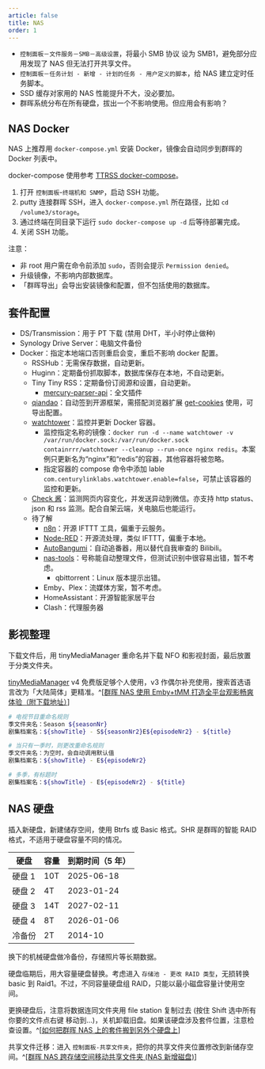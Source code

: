 ```yaml
---
article: false
title: NAS
order: 1
---
```


- `控制面板－文件服务－SMB－高级设置`，将最小 SMB 协议 设为 SMB1，避免部分应用发现了 NAS 但无法打开共享文件。
- `控制面板－任务计划 - 新增 - 计划的任务 - 用户定义的脚本`，给 NAS 建立定时任务脚本。
- SSD 缓存对家用的 NAS 性能提升不大，没必要加。
- 群晖系统分布在所有硬盘，拔出一个不影响使用。但应用会有影响？

## NAS Docker

NAS 上推荐用 `docker-compose.yml` 安装 Docker，镜像会自动同步到群晖的 Docker 列表中。

docker-compose 使用参考 [TTRSS docker-compose](http://ttrss.henry.wang/zh/#%E9%80%9A%E8%BF%87-docker-compose-%E9%83%A8%E7%BD%B2)。

1. 打开 `控制面板`-`终端机和 SNMP`，启动 SSH 功能。
2. putty 连接群晖 SSH，进入 `docker-compose.yml` 所在路径，比如 `cd /volume3/storage`。
3. 通过终端在同目录下运行 `sudo docker-compose up -d` 后等待部署完成。
4. 关闭 SSH 功能。

注意：

- 非 root 用户需在命令前添加 `sudo`，否则会提示 `Permission denied`。
- 升级镜像，不影响内部数据库。
- 「群晖导出」会导出安装镜像和配置，但不包括使用的数据库。

## 套件配置

- DS/Transmission：用于 PT 下载 (禁用 DHT，半小时停止做种)
- Synology Drive Server：电脑文件备份
- Docker：指定本地端口否则重启会变，重启不影响 docker 配置。
  - RSSHub：无需保存数据，自动更新。
  - Huginn：定期备份抓取脚本，数据库保存在本地，不自动更新。
  - Tiny Tiny RSS：定期备份订阅源和设置，自动更新。
    - [mercury-parser-api](https://registry.hub.docker.com/r/wangqiru/mercury-parser-api)：全文插件
  - [qiandao](https://github.com/AragonSnow/qiandao)：自动签到开源框架，需搭配浏览器扩展 [get-cookies](https://github.com/ckx000/get-cookies) 使用，可导出配置。
  - [watchtower](https://containrrr.dev/watchtower/)：监控并更新 Docker 容器。
    - 监控指定名称的镜像：`docker run -d --name watchtower -v /var/run/docker.sock:/var/run/docker.sock containrrr/watchtower --cleanup --run-once nginx redis`。本案例只更新名为“nginx”和“redis”的容器，其他容器将被忽略。
    - 指定容器的 compose 命令中添加 lable `com.centurylinklabs.watchtower.enable=false`，可禁止该容器的监控和更新。
  - [Check 酱](https://github.com/easychen/checkchan-dist)：监测网页内容变化，并发送异动到微信。亦支持 http status、json 和 rss 监测。配合自架云端，关电脑后也能运行。
  - 待了解
    - [n8n](https://blog.csdn.net/alex_yangchuansheng/article/details/122295193)：开源 IFTTT 工具，偏重于云服务。
    - [Node-RED](https://github.com/node-red/node-red)：开源流处理，类似 IFTTT，偏重于本地。
    - [AutoBangumi](https://github.com/EstrellaXD/Auto_Bangumi)：自动追番器，用以替代自我审查的 Bilibili。
    - [nas-tools](https://github.com/jxxghp/nas-tools/wiki/%E5%AE%89%E8%A3%85%E6%95%99%E7%A8%8B)：号称能自动整理文件，但测试识别中很容易出错，暂不考虑。
      - qbittorrent：Linux 版本提示出错。
    - Emby、Plex：流媒体方案，暂不考虑。
    - HomeAssistant：开源智能家居平台
    - Clash：代理服务器

## 影视整理

下载文件后，用 tinyMediaManager 重命名并下载 NFO 和影视封面，最后放置于分类文件夹。

[tinyMediaManager](https://www.tinymediamanager.org/download/) v4 免费版足够个人使用，v3 作偶尔补充使用，搜索首选语言改为「大陆简体」更精准。^[[群晖 NAS 使用 Emby+tMM 打造全平台观影畅爽体验（附下载地址）](https://post.smzdm.com/p/a0d67m2z/)]

```bash
# 电视节目重命名规则
季文件夹名：Season ${seasonNr}
剧集档案名：${showTitle} - S${seasonNr2}E${episodeNr2} - ${title}

# 当只有一季时，则更改重命名规则
季文件夹名：为空时，会自动调用默认值
剧集档案名：${showTitle} - E${episodeNr2}

# 多季，有标题时
剧集档案名：${showTitle} - E${episodeNr2} - ${title}
```

## NAS 硬盘

插入新硬盘，新建储存空间，使用 Btrfs 或 Basic 格式。SHR 是群晖的智能 RAID 格式，不适用于硬盘容量不同的情况。

| 硬盘   | 容量 | 到期时间（5 年） |
| ------ | ---- | ---------------- |
| 硬盘 1 | 10T  | 2025-06-18       |
| 硬盘 2 | 4T   | 2023-01-24       |
| 硬盘 3 | 14T  | 2027-02-11       |
| 硬盘 4 | 8T   | 2026-01-06       |
| 冷备份 | 2T   | 2014-10          |

换下的机械硬盘做冷备份，存储照片等长期数据。

硬盘临期后，用大容量硬盘替换。考虑进入 `存储池 - 更改 RAID 类型`，无损转换 basic 到 Raid1。不过，不同容量硬盘组 RAID，只能以最小磁盘容量计使用空间。

更换硬盘后，注意将数据连同文件夹用 file station 复制过去 (按住 Shift 选中所有你要的文件点右键 移动到...)，关机卸载旧盘。如果该硬盘涉及套件位置，注意检查设置。^[[如何把群晖 NAS 上的套件搬到另外个硬盘上](https://www.bigzhang.com/3264.html)]

共享文件迁移：进入 `控制面板-共享文件夹`，把你的共享文件夹位置修改到新储存空间。^[[群晖 NAS 跨存储空间移动共享文件夹 (NAS 新增磁盘)](https://blog.csdn.net/hilaryfrank/article/details/109722319)]

